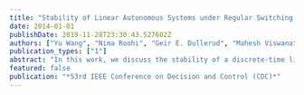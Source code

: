 ```yaml
---
title: "Stability of Linear Autonomous Systems under Regular Switching Sequences"
date: 2014-01-01
publishDate: 2019-11-28T23:30:43.527602Z
authors: ["Yu Wang", "Nima Roohi", "Geir E. Dullerud", "Mahesh Viswanathan"]
publication_types: ["1"]
abstract: "In this work, we discuss the stability of a discrete-time linear autonomous system under regular switching sequences, whose switching sequences are generated by a Muller automaton. The asymptotic stability of this system, referred to as regular asymptotic stability, generalizes two well-known definitions of stability of autonomous discrete-time linear switched systems, namely absolute asymptotic stability (AAS) and shuffle asymptotic stability (SAS). We also extend these stability definitions to robust versions. We prove that absolute asymptotic stability, robust absolute asymptotic stability and robust shuffle asymptotic stability are equivalent to exponential stability. In addition, by using the Kronecker product, we prove that a robust regular asymptotic stability problem is equivalent to the conjunction of several robust absolute asymptotic stability problems."
featured: false
publication: "*53rd IEEE Conference on Decision and Control (CDC)*"
---
```


